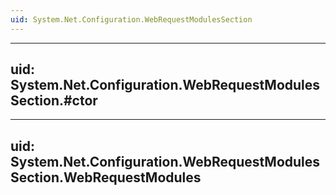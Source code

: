 ```yaml
---
uid: System.Net.Configuration.WebRequestModulesSection
---
```


---
uid: System.Net.Configuration.WebRequestModulesSection.#ctor
---

---
uid: System.Net.Configuration.WebRequestModulesSection.WebRequestModules
---
